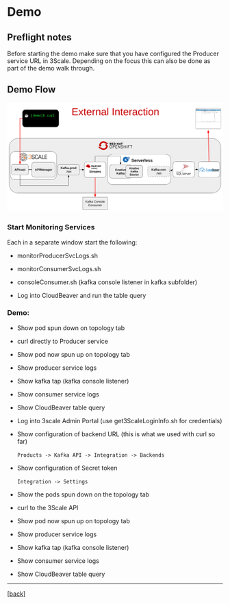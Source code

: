# Demo

## Preflight notes

Before starting the demo make sure that you have configured the Producer service URL in 3Scale.  Depending on the focus this can also be done as part of the demo walk through.

## Demo Flow

![](.img/demo_flow.png)

### Start Monitoring Services

Each in a separate window start the following:

- monitorProducerSvcLogs.sh

- monitorConsumerSvcLogs.sh

- consoleConsumer.sh (kafka console listener in kafka subfolder)

- Log into CloudBeaver and run the table query

### Demo:

- Show pod spun down on topology tab

- curl directly to Producer service

- Show pod now spun up on topology tab

- Show producer service logs

- Show kafka tap (kafka console listener)

- Show consumer service logs

- Show CloudBeaver table query

- Log into 3scale Admin Portal (use get3ScaleLoginInfo.sh for credentials)

- Show configuration of backend URL (this is what we used with curl so far)
  
  `Products -> Kafka API -> Integration -> Backends`

- Show configuration of Secret token
  
  `Integration -> Settings`

- Show the pods spun down on the topology tab

- curl to the 3Scale API

- Show pod now spun up on topology tab

- Show producer service logs

- Show kafka tap (kafka console listener)

- Show consumer service logs

- Show CloudBeaver table query

---

[[back](../README.md#getting-started)]
